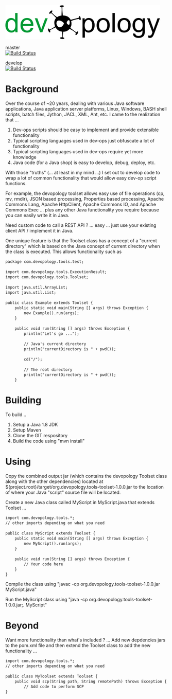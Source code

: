 ![devOPology](https://raw.githubusercontent.com/devopology/tools/develop/devopology.png)

master  
[![Build Status](https://travis-ci.org/devopology/tools.svg?branch=master)](https://travis-ci.org/devopology/tools)

develop  
[![Build Status](https://travis-ci.org/devopology/tools.svg?branch=develop)](https://travis-ci.org/devopology/tools)

# Background

Over the course of ~20 years, dealing with various Java software applications, Java application server platforms, Linux, Windows, BASH shell scripts, batch files, Jython, JACL, XML, Ant, etc. I came to the realization that ...

1. Dev-ops scripts should be easy to implement and provide extensible functionality
2. Typical scripting languages used in dev-ops just obfuscate a lot of functionality
3. Typical scripting languages used in dev-ops require yet more knowledge
3. Java code (for a Java shop) is easy to develop, debug, deploy, etc.

With those "truths" (... at least in my mind ...) I set out to develop code to wrap a lot of common
functionality that would allow easy dev-op script functions.

For example, the devopology toolset allows easy use of file operations (cp, mv, rmdir), JSON based processing, Properties based processing, Apache Commons Lang, Apache HttpClient, Apache Commons IO, and Apache Commons Exec ... plus any other Java functionality you require because you can easily write it in Java.

Need custom code to call a REST API ? ... easy ... just use your existing client API / implement it in Java.

One unique feature is that the Toolset class has a concept of a "current directory" which is based on the Java concept of current directory when the class is executed.  This allows functionality such as

    package com.devopology.tools.test;
    
    import com.devopology.tools.ExecutionResult;
    import com.devopology.tools.Toolset;
    
    import java.util.ArrayList;
    import java.util.List;
    
    public class Example extends Toolset {
        public static void main(String [] args) throws Exception {
            new Example().run(args);
        }
    
        public void run(String [] args) throws Exception {
            println("Let's go ...");
            
            // Java's current directory
            println("currentDirectory is " + pwd());
            
            cd("/");
            
            // The root directory
            println("currentDirectory is " + pwd());
        }

# Building

To build ..

1. Setup a Java 1.8 JDK
2. Setup Maven
3. Clone the GIT respository
4. Build the code using "mvn install"

# Using

Copy the combined output jar (which contains the devopology Toolset class along with the other dependencies)
located at ${project.root}/target/org.devopology.tools-toolset-1.0.0.jar to the location of where your Java "script" source file will be located.

Create a new Java class called MyScript in MyScript.java that extends Toolset ...

    import com.devopology.tools.*;
    // other imports depending on what you need

    public class MyScript extends Toolset {
        public static void main(String [] args) throws Exception {
            new MyScript().run(args);
        }
    
        public void run(String [] args) throws Exception {
            // Your code here
        }
    }

Compile the class using "javac -cp org.devopology.tools-toolset-1.0.0.jar MyScript.java"

Run the MyScript class using "java -cp org.devopology.tools-toolset-1.0.0.jar;. MyScript"

# Beyond

Want more functionality than what's included ? ... Add new depdencies jars to the pom.xml file and then extend the Toolset class to add the new functionality ...

    import com.devopology.tools.*;
    // other imports depending on what you need

    public class MyToolset extends Toolset {
        public void scp(String path, String remotePath) throws Exception {
            // Add code to perform SCP
    }

